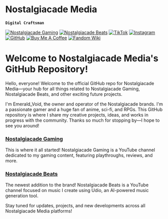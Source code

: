 # Nostalgiacade Media

**`Digital Craftsman`**

[![Nostalgiacade Gaming](https://img.shields.io/badge/Nostalgiacade_Gaming-ff0000?style=for-the-badge&logo=YouTube&logoColor=ffffff)](https://www.youtube.com/@nostalgiacade) [![Nostalgiacade Beats](https://img.shields.io/badge/Nostalgiacade_Beats-ff0000?style=for-the-badge&logo=YouTube&logoColor=ffffff)](https://www.youtube.com/channel/UCDPWZIa6af90b7l3RUScLQA) [![TikTok](https://img.shields.io/badge/TikTok-000000?style=for-the-badge&logo=tiktok&logoColor=ffffff)](https://www.tiktok.com/@nostalgiacadebeats) [![Instagram](https://img.shields.io/badge/Instagram-E4405F?style=for-the-badge&logo=instagram&logoColor=ffffff)](https://www.instagram.com/emerald_voidxv/)  [![GitHub](https://img.shields.io/badge/GitHub-181717?style=for-the-badge&logo=GitHub&logoColor=ffffff)](https://github.com/EmeraldVoid) [![Buy Me A Coffee](https://img.shields.io/badge/Buy_Me_A_Coffee-FFDD00?style=for-the-badge&logo=Buy+Me+A+Coffee&logoColor=ffffff)](https://www.buymeacoffee.com/frostkurti0) [![Fandom Wiki](https://img.shields.io/badge/Fandom_Wiki-FA005A?style=for-the-badge&logo=fandom&logoColor=ffffff)](https://notalgiacade-beats.fandom.com/wiki/Notalgiacade_Beats_Wiki)

# Welcome to Nostalgiacade Media's GitHub Repository!

Hello, everyone! Welcome to the official GitHub repo for Nostalgiacade Media—your hub for all things related to Nostalgiacade Gaming, Nostalgiacade Beats, and other exciting future projects.

I'm Emerald_Void, the owner and operator of the Nostalgiacade brands. I'm a passionate gamer and a huge fan of anime, sci-fi, and RPGs. This GitHub repository is where I share my creative projects, ideas, and works in progress with the community. Thanks so much for stopping by—I hope to see you around!


### [Nostalgiacade Gaming](https://www.youtube.com/@nostalgiacade)
This is where it all started! Nostalgiacade Gaming is a YouTube channel dedicated to my gaming content, featuring playthroughs, reviews, and more.


### [Nostalgiacade Beats](https://www.youtube.com/channel/UCDPWZIa6af90b7l3RUScLQA)
The newest addition to the brand! Nostalgiacade Beats is a YouTube channel focused on music I create using Udio, an AI-powered music generation tool.

Stay tuned for updates, projects, and new developments across all Nostalgiacade Media platforms!
